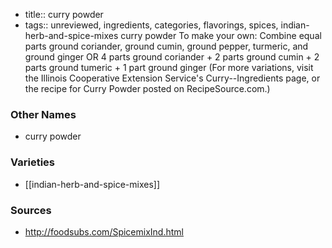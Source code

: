 - title:: curry powder
- tags:: unreviewed, ingredients, categories, flavorings, spices, indian-herb-and-spice-mixes
curry powder To make your own: Combine equal parts ground coriander, ground cumin, ground pepper, turmeric, and ground ginger OR 4 parts ground coriander + 2 parts ground cumin + 2 parts ground tumeric + 1 part ground ginger (For more variations, visit the Illinois Cooperative Extension Service's Curry--Ingredients page, or the recipe for Curry Powder posted on RecipeSource.com.)

### Other Names

* curry powder

### Varieties

* [[indian-herb-and-spice-mixes]]

### Sources
* http://foodsubs.com/SpicemixInd.html
